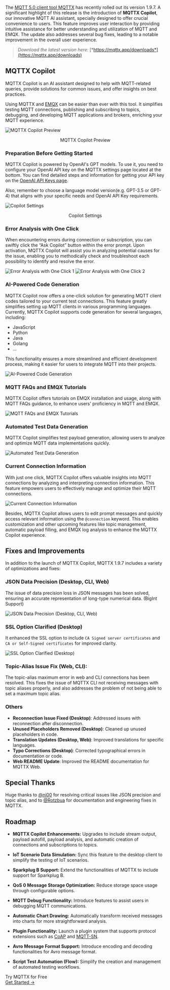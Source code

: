The [MQTT 5.0 client tool MQTTX](https://mqttx.app/) has recently rolled out its version 1.9.7. A significant highlight of this release is the introduction of **MQTTX Copilot**, our innovative MQTT AI assistant, specially designed to offer crucial convenience to users. This feature improves user interaction by providing intuitive assistance for better understanding and utilization of MQTT and EMQX. The update also addresses several bug fixes, leading to a notable improvement in the overall user experience.

> *Download the latest version here:* [*https://mqttx.app/downloads*](https://mqttx.app/downloads)

## MQTTX Copilot

MQTTX Copilot is an AI assistant designed to help with MQTT-related queries, provide solutions for common issues, and offer insights on best practices.

Using MQTTX and [EMQX](https://www.emqx.com/en/products/emqx) can be easier than ever with this tool. It simplifies testing MQTT connections, publishing and subscribing to topics, debugging, and developing MQTT applications and brokers, enriching your MQTT experience.

![MQTTX Copilot Preview](https://assets.emqx.com/images/d072d9c582feed8f2c50159f232020b5.png)

<center>MQTTX Copilot Preview</center>

### Preparation Before Getting Started

MQTTX Copilot is powered by OpenAI's GPT models. To use it, you need to configure your OpenAI API key on the MQTTX settings page located at the bottom. You can find detailed steps and information for getting your API key on the [OpenAI API Keys page](https://platform.openai.com/api-keys).

Also, remember to choose a language model version(e.g. GPT-3.5 or GPT-4) that aligns with your specific needs and OpenAI API Key requirements.

![Copilot Settings](https://assets.emqx.com/images/8f4232445a2e76400032a806597ca96a.png)

<center>Copilot Settings</center>

### Error Analysis with One Click

When encountering errors during connection or subscription, you can swiftly click the “Ask Copilot” button within the error prompt. Upon activation, MQTTX Copilot will assist you in analyzing potential causes for the issue, enabling you to methodically check and troubleshoot each possibility to identify and resolve the error.

![Error Analysis with One Click 1](https://assets.emqx.com/images/f3d2cc09ab5c29190b8dd935f40fa7cd.png)
![Error Analysis with One Click 2](https://assets.emqx.com/images/8b22f4a77ce42a821dbcab57615706a9.png)

### AI-Powered Code Generation

MQTTX Copilot now offers a one-click solution for generating MQTT client codes tailored to your current test connections. This feature greatly simplifies setting up MQTT clients in various programming languages. Currently, MQTTX Copilot supports code generation for several languages, including:

- JavaScript
- Python
- Java
- Golang
- ...

This functionality ensures a more streamlined and efficient development process, making it easier for users to integrate MQTT into their projects.

![AI-Powered Code Generation](https://assets.emqx.com/images/5bc0faa7671f0f6cc7f7af29b59ab063.png)

### MQTT FAQs and EMQX Tutorials

MQTTX Copilot offers tutorials on EMQX installation and usage, along with MQTT FAQs guidance, to enhance users' proficiency in MQTT and EMQX.

![MQTT FAQs and EMQX Tutorials](https://assets.emqx.com/images/a2ed4853459addf386cd01b4932aef09.png)

### Automated Test Data Generation

MQTTX Copilot simplifies test payload generation, allowing users to analyze and optimize MQTT data implementations quickly.

![Automated Test Data Generation](https://assets.emqx.com/images/a86a250549e6c173fa34a91402ede53c.png)

### Current Connection Information

With just one click, MQTTX Copilot offers valuable insights into MQTT connections by analyzing and interpreting connection information. This feature empowers users to effectively manage and optimize their MQTT connections.

![Current Connection Information](https://assets.emqx.com/images/e747eba5a7f50c3258d4d6e0f3c46a0a.png)

Besides, MQTTX Copilot allows users to edit prompt messages and quickly access relevant information using the `@connection` keyword. This enables customization and other upcoming features like topic management, automatic payload filling, and EMQX log analysis to enhance the MQTTX Copilot experience.

## Fixes and Improvements

In addition to the launch of MQTTX Copilot, MQTTX 1.9.7 includes a variety of optimizations and fixes:

### JSON Data Precision (Desktop, CLI, Web)

The issue of data precision loss in JSON messages has been solved, ensuring an accurate representation of long-type numerical data. (BigInt Support)

![JSON Data Precision (Desktop, CLI, Web)](https://assets.emqx.com/images/836037793c9f5bf1ffe7b532b97041ce.png)

### SSL Option Clarified (Desktop)

It enhanced the SSL option to include `CA Signed server certificates` and `CA or Self-Signed certificates` for improved clarity.

![SSL Option Clarified (Desktop)](https://assets.emqx.com/images/5dc5f442c89b17c5e105e9578b235ebf.png)

### Topic-Alias Issue Fix (Web, CLI):

The topic-alias maximum error in web and CLI connections has been resolved. This fixes the issue of MQTTX CLI not receiving messages with topic aliases properly, and also addresses the problem of not being able to set a maximum topic alias.

### Others

- **Reconnection Issue Fixed (Desktop)**: Addressed issues with reconnection after disconnection.
- **Unused Placeholders Removed (Desktop)**: Cleaned up unused placeholders in code.
- **Translation Updates (Desktop, Web)**: Improved translations for specific languages.
- **Typo Corrections (Desktop)**: Corrected typographical errors in documentation or code.
- **Web README Update**: Improved the README documentation for MQTTX Web.

## Special Thanks

Huge thanks to [@ni00](https://github.com/ni00) for resolving critical issues like JSON precision and topic alias, and to [@Rotzbua](https://github.com/Rotzbua) for documentation and engineering fixes in MQTTX.

## Roadmap

- **MQTTX Copilot Enhancements:** Upgrades to include stream output, payload autofill, payload analysis, and automatic creation of connections and subscriptions to topics.

- **IoT Scenario Data Simulation:** Sync this feature to the desktop client to simplify the testing of IoT scenarios.
- **Sparkplug B Support:** Extend the functionalities of MQTTX to include support for Sparkplug B.
- **QoS 0 Message Storage Optimization:** Reduce storage space usage through configurable options.
- **MQTT Debug Functionality:** Introduce features to assist users in debugging MQTT communications.
- **Automatic Chart Drawing:** Automatically transform received messages into charts for more straightforward analysis.
- **Plugin Functionality:** Launch a plugin system that supports protocol extensions such as [CoAP](https://www.emqx.com/en/blog/coap-protocol) and [MQTT-SN](https://www.emqx.com/en/blog/connecting-mqtt-sn-devices-using-emqx).
- **Avro Message Format Support:** Introduce encoding and decoding functionalities for Avro message format.
- **Script Test Automation (Flow):** Simplify the creation and management of automated testing workflows.

 

<section class="promotion">
    <div>
        Try MQTTX for Free
    </div>
    <a href="https://www.emqx.com/en/try?product=MQTTX" class="button is-gradient px-5">Get Started →</a>
</section>
